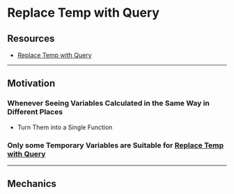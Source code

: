 # Replace Temp with Query


## Resources

- [Replace Temp with Query](https://memberservices.informit.com/my_account/webedition/9780135425664/html/replacetempwithquery.html)


---
## Motivation

### Whenever Seeing Variables Calculated in the Same Way in Different Places 
- Turn Them into a Single Function

### Only some Temporary Variables are Suitable for [Replace Temp with Query](https://memberservices.informit.com/my_account/webedition/9780135425664/html/replacetempwithquery.html)


---
## Mechanics
